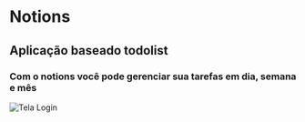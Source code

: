 # Notions

## Aplicação baseado todolist 
### Com o notions você pode gerenciar sua tarefas em dia, semana e mês

![Tela Login]()

